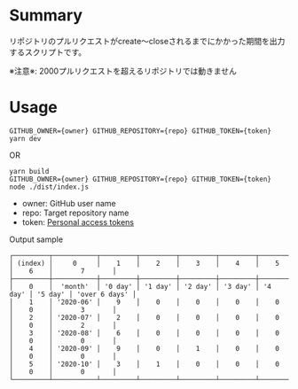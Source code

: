 # Summary

リポジトリのプルリクエストがcreate～closeされるまでにかかった期間を出力するスクリプトです。

※注意※: 2000プルリクエストを超えるリポジトリでは動きません

# Usage

```shell script
GITHUB_OWNER={owner} GITHUB_REPOSITORY={repo} GITHUB_TOKEN={token} yarn dev
```
OR

```shell script
yarn build
GITHUB_OWNER={owner} GITHUB_REPOSITORY={repo} GITHUB_TOKEN={token} node ./dist/index.js
```

- owner: GitHub user name
- repo: Target repository name
- token: [Personal access tokens](https://github.com/settings/tokens)

Output sample
```text
┌─────────┬───────────┬─────────┬─────────┬─────────┬─────────┬─────────┬─────────┬───────────────┐
│ (index) │     0     │    1    │    2    │    3    │    4    │    5    │    6    │       7       │
├─────────┼───────────┼─────────┼─────────┼─────────┼─────────┼─────────┼─────────┼───────────────┤
│    0    │  'month'  │ '0 day' │ '1 day' │ '2 day' │ '3 day' │ '4 day' │ '5 day' │ 'over 6 days' │
│    1    │ '2020-06' │    9    │    0    │    0    │    0    │    0    │    0    │       3       │
│    2    │ '2020-07' │    2    │    0    │    0    │    0    │    0    │    0    │       2       │
│    3    │ '2020-08' │    6    │    0    │    0    │    0    │    0    │    0    │       0       │
│    4    │ '2020-09' │    9    │    0    │    1    │    0    │    0    │    0    │       0       │
│    5    │ '2020-10' │    3    │    1    │    0    │    0    │    0    │    0    │       0       │
└─────────┴───────────┴─────────┴─────────┴─────────┴─────────┴─────────┴─────────┴───────────────┘
```

